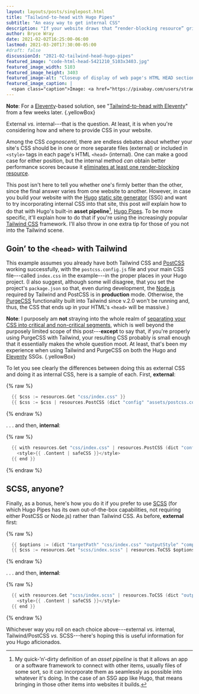 ```yaml
---
layout: layouts/posts/singlepost.html
title: "Tailwind-to-head with Hugo Pipes"
subtitle: "An easy way to get internal CSS"
description: "If your website draws that “render-blocking resource” gripe during tests, here’s one method for fighting it."
author: Bryce Wray
date: 2021-02-02T16:25:00-06:00
lastmod: 2021-03-20T17:30:00-05:00
#draft: false
discussionId: "2021-02-tailwind-head-hugo-pipes"
featured_image: "code-html-head-5421210_5103x3403.jpg"
featured_image_width: 5103
featured_image_height: 3403
featured_image-alt: "Closeup of display of web page's HTML HEAD section"
featured_image_caption: |
  <span class="caption">Image: <a href="https://pixabay.com/users/stradus-833024/?utm_source=link-attribution&amp;utm_medium=referral&amp;utm_campaign=image&amp;utm_content=5421210">Sárfi Benjámin</a>; <a href="https://pixabay.com/?utm_source=link-attribution&amp;utm_medium=referral&amp;utm_campaign=image&amp;utm_content=5421210">Pixabay</a></span>
---
```


**Note**: For a [Eleventy](https://11ty.dev)-based solution, see "[Tailwind-to-head with Eleventy](/posts/2021/03/tailwind-head-eleventy)" from a few weeks later.
{.yellowBox}

External *vs.* internal---that is the question. At least, it is when you're considering how and where to provide CSS in your website.

Among the CSS *cognoscenti*, there are endless debates about whether your site's CSS should be in one or more separate files (external) or included in `<style>` tags in each page's HTML `<head>` (internal). One can make a good case for either position, but the internal method *can* obtain better performance scores because it [eliminates at least one render-blocking resource](https://web.dev/render-blocking-resources/).

This post isn't here to tell you whether one's firmly better than the other, since the final answer varies from one website to another. However, in case you build your website with the [Hugo](https://gohugo.io) [static site generator](https://jamstack.org/generators) (SSG) and want to try incorporating internal CSS into that site, this post *will* explain how to do that with Hugo's built-in **asset pipeline**[^assetPipeline], [Hugo Pipes](https://gohugo.io/hugo-pipes/). To be more specific, it'll explain how to do that if you're using the increasingly popular [Tailwind CSS](https://tailwindcss.com) framework. I'll also throw in one extra tip for those of you not into the Tailwind scene.

[^assetPipeline]: My quick-’n’-dirty definition of an *asset pipeline* is that it allows an app or a software framework to connect with other items, usually files of some sort, so it can incorporate them as seamlessly as possible into whatever it's doing. In the case of an SSG app like Hugo, that means bringing in those other items into websites it builds.

## Goin’ to the `<head>` with Tailwind

This example assumes you already have both Tailwind CSS and [PostCSS](https://postcss.org) working successfully, with the `postcss.config.js` file and your main CSS file---called `index.css` in the example---in the proper places in your Hugo project. (I also suggest, although some will disagree, that you set the project's `package.json` so that, even during development, the [Node.js](https://nodejs.org) required by Tailwind and PostCSS is in **production** mode. Otherwise, the [PurgeCSS](https://purgecss.com) functionality built into Tailwind since v.2.0 won't be running and, thus, the CSS that ends up in your HTML's `<head>` will be massive.)

**Note**: I purposely am **not** straying into the whole realm of [separating your CSS into critical and non-critical segments](https://web.dev/extract-critical-css/), which is well beyond the purposely limited scope of this post---**except** to say that, if you're properly using PurgeCSS with Tailwind, your resulting CSS probably is small enough that it essentially makes the whole question moot. At least, that's been my experience when using Tailwind and PurgeCSS on both the Hugo and [Eleventy](https://11ty.dev) SSGs.
{.yellowBox}

To let you see clearly the differences between doing this as external CSS and doing it as internal CSS, here is a sample of each. First, **external**:

{% raw %}
```go
  {{ $css := resources.Get "css/index.css" }}
  {{ $css := $css | resources.PostCSS (dict "config" "assets/postcss.config.js" "outputStyle" "compressed") | fingerprint }}
```
{% endraw %}

.&nbsp;.&nbsp;. and then, **internal**:

{% raw %}
```go
  {{ with resources.Get "css/index.css" | resources.PostCSS (dict "config" "assets/postcss.config.js" "outputStyle" "compressed") }}
    <style>{{ .Content | safeCSS }}</style>
  {{ end }}
```
{% endraw %}

## SCSS, anyone?

Finally, as a bonus, here's how you do it if you prefer to use [SCSS](https://sass-lang.com) (for which Hugo Pipes has its own out-of-the-box capabilities, not requiring either PostCSS or Node.js) rather than Tailwind CSS. As before, **external** first:

{% raw %}
```go
  {{ $options := (dict "targetPath" "css/index.css" "outputStyle" "compressed" ) }}
  {{ $css := resources.Get "scss/index.scss" | resources.ToCSS $options | fingerprint }}
```
{% endraw %}

.&nbsp;.&nbsp;. and then, **internal**:

{% raw %}
```go
  {{ with resources.Get "scss/index.scss" | resources.ToCSS (dict "outputStyle" "compressed") }}
    <style>{{ .Content | safeCSS }}</style>
  {{ end }}
```
{% endraw %}

Whichever way you roll on each choice above---external *vs.* internal, Tailwind/PostCSS *vs.* SCSS---here's hoping this is useful information for you Hugo aficionados.